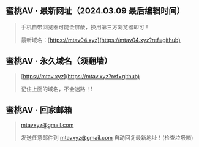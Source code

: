 ## 蜜桃AV · 最新网址（2024.03.09 最后编辑时间）
> 手机自带浏览器可能会屏蔽，换用第三方浏览器即可！
> 
> 最新域名：[https://mtav04.xyz](https://mtav04.xyz?ref=github)

## 蜜桃AV · 永久域名（须翻墙）
> [https://mtav.xyz](https://mtav.xyz?ref=github)
> 
> 记住上面的域名，不会迷路！!

## 蜜桃AV · 回家邮箱
> mtavxyz@gmail.com
> 
> 发送任意邮件到 mtavxyz@gmail.com 自动回复最新地址！(检查垃圾箱)



